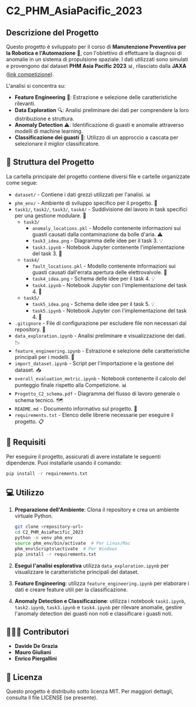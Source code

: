 # C2_PHM_AsiaPacific_2023

## Descrizione del Progetto
Questo progetto è sviluppato per il corso di **Manutenzione Preventiva per la Robotica e l'Automazione** 🚀, con l'obiettivo di effettuare la diagnosi di anomalie in un sistema di propulsione spaziale. I dati utilizzati sono simulati e provengono dal dataset **PHM Asia Pacific 2023** 📊, rilasciato dalla **JAXA** ([link competizione](https://phmap.jp/program-data/)).

L'analisi si concentra su:
- **Feature Engineering** 🔧: Estrazione e selezione delle caratteristiche rilevanti.
- **Data Exploration** 🔍: Analisi preliminare dei dati per comprendere la loro distribuzione e struttura.
- **Anomaly Detection** ⚠️: Identificazione di guasti e anomalie attraverso modelli di machine learning.
- **Classificazione dei guasti** 🎯: Utilizzo di un approccio a cascata per selezionare il miglior classificatore.


## 📁 Struttura del Progetto
La cartella principale del progetto contiene diversi file e cartelle organizzate come segue:

- `dataset/` - Contiene i dati grezzi utilizzati per l'analisi. 📊
- `phm_env/` - Ambiente di sviluppo specifico per il progetto. 🐍
- `task1/`, `task2/`, `task3/`, `task4/` - Suddivisione del lavoro in task specifici per una gestione modulare. 📁
  - `task3/`
    - `anomaly_locations.pkl` - Modello contenente informazioni sui guasti causati dalla contaminazione da bolle d'aria. ⚠️
    - `task3_idea.png` - Diagramma delle idee per il task 3. 💡
    - `task3.ipynb` - Notebook Jupyter contenente l'implementazione del task 3. 📝
  - `task4/`
    - `fault_locations.pkl` - Modello contenente informazioni sui guasti causati dall'errata apertura delle elettrovalvole. 🚨
    - `task4_idea.png` - Schema delle idee per il task 4. 💡
    - `task4.ipynb` - Notebook Jupyter con l'implementazione del task 4. 📝
  - `task5/`
    - `task5_idea.png` - Schema delle idee per il task 5. 💡
    - `task5.ipynb` - Notebook Jupyter con l'implementazione del task 4. 📝
- `.gitignore` - File di configurazione per escludere file non necessari dal repository. 🚫
- `data_exploration.ipynb` - Analisi preliminare e visualizzazione dei dati. 📉
- `feature_engineering.ipynb` - Estrazione e selezione delle caratteristiche principali per i modelli. 🔧
- `import_dataset.ipynb` - Script per l'importazione e la gestione del dataset. 📥
- `overall_evaluation_metric.ipynb` - Notebook contenente il calcolo del punteggio finale rispetto alla Competizione. 📊
- `Progetto_C2_schema.pdf` - Diagramma del flusso di lavoro generale o schema tecnico. 🗺️
- `README.md` - Documento informativo sul progetto. 📘
- `requirements.txt` - Elenco delle librerie necessarie per eseguire il progetto. 📋


##  🔧 Requisiti
Per eseguire il progetto, assicurati di avere installate le seguenti dipendenze. Puoi installarle usando il comando:
```bash
pip install -r requirements.txt
```

## 💻 Utilizzo
1. **Preparazione dell'Ambiente**: Clona il repository e crea un ambiente virtuale Python.
   ```bash
   git clone <repository-url>
   cd C2_PHM_AsiaPacific_2023
   python -m venv phm_env
   source phm_env/bin/activate  # Per Linux/Mac
   phm_env\Scripts\activate  # Per Windows
   pip install -r requirements.txt
   ```

2. **Esegui l'analisi esplorativa** utilizza `data_exploration.ipynb` per visualizzare le caratteristiche principali del dataset.
3. **Feature Engineering**: utilizza `feature_engineering.ipynb` per elaborare i dati e creare feature utili per la classificazione.
4. **Anomaly Detection e Classificazione**: utilizza i notebook `task1.ipynb`, `task2.ipynb`, `task3.ipynb` e `task4.ipynb` per rilevare anomalie, gestire l'anomaly detection dei guasti non noti e classificare i guasti noti. 

## 👨🏻‍💼 Contributori
- **Davide De Grazia** 
- **Mauro Giuliani**
- **Enrico Piergallini**

## 📌 Licenza
Questo progetto è distribuito sotto licenza MIT. Per maggiori dettagli, consulta il file LICENSE (se presente).



